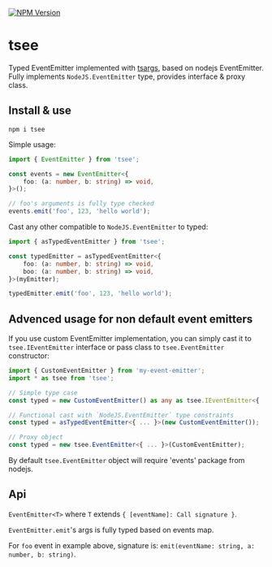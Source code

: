 [![NPM Version](https://badge.fury.io/js/tsee.svg?style=flat)](https://www.npmjs.com/package/tsee)

# tsee

Typed EventEmitter implemented with [tsargs](https://www.npmjs.com/package/tsargs), based on nodejs EventEmitter.  
Fully implements `NodeJS.EventEmitter` type, provides interface & proxy class.

## Install & use

```
npm i tsee
```

Simple usage:
```ts
import { EventEmitter } from 'tsee';

const events = new EventEmitter<{
    foo: (a: number, b: string) => void,
}>();

// foo's arguments is fully type checked
events.emit('foo', 123, 'hello world');
```

Cast any other compatible to `NodeJS.EventEmitter` to typed:
```ts
import { asTypedEventEmitter } from 'tsee';

const typedEmitter = asTypedEventEmitter<{
    foo: (a: number, b: string) => void,
    boo: (a: number, b: string) => void,
}>(myEmitter);

typedEmitter.emit('foo', 123, 'hello world');
```

## Advenced usage for non default event emitters

If you use custom EventEmitter implementation, you can simply cast it to `tsee.IEventEmitter` interface or pass class to `tsee.EventEmitter` constructor:

```ts
import { CustomEventEmitter } from 'my-event-emitter';
import * as tsee from 'tsee';

// Simple type case
const typed = new CustomEventEmitter() as any as tsee.IEventEmitter<{ ... }>;

// Functional cast with `NodeJS.EventEmitter` type constraints
const typed = asTypedEventEmitter<{ ... }>(new CustomEventEmitter());

// Proxy object
const typed = new tsee.EventEmitter<{ ... }>(CustomEventEmitter);

```

By default `tsee.EventEmitter` object will require 'events' package from nodejs.

## Api

`EventEmitter<T>` where `T` extends `{ [eventName]: Call signature }`.

`EventEmitter.emit`'s args is fully typed based on events map.

For `foo` event in example above, signature is: `emit(eventName: string, a: number, b: string)`.
